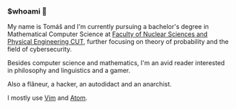 ### $whoami :turtle:

My name is Tomáš and I'm currently pursuing a bachelor's degree in Mathematical Computer Science at [Faculty of Nuclear Sciences and Physical Engineering CUT](https://www.fjfi.cvut.cz/en/), further focusing on theory of probability and the field of cybersecurity.

Besides computer science and mathematics, I'm an avid reader interested in philosophy and linguistics and a gamer.

Also a flâneur, a hacker, an autodidact and an anarchist.

I mostly use [Vim](https://www.vim.org/) and [Atom](https://atom.io/).


<!--
**docherak/docherak** is a ✨ _special_ ✨ repository because its `README.md` (this file) appears on your GitHub profile.

Here are some ideas to get you started:

- 🔭 I’m currently working on ...
- 🌱 I’m currently learning ...
- 👯 I’m looking to collaborate on ...
- 🤔 I’m looking for help with ...
- 💬 Ask me about ...
- 📫 How to reach me: ...
- 😄 Pronouns: ...
- ⚡ Fun fact: ...
-->
